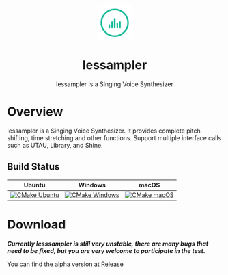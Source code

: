<div align="center"><img width="80" src="assets/icon_128.gif" alt="lessampler logo"></div>
<h1 align="center">lessampler</h1>
<p align="center">lessampler is a Singing Voice Synthesizer</p>

# Overview

lessampler is a Singing Voice Synthesizer. It provides complete pitch shifting, time stretching and other functions. Support multiple interface calls such as UTAU, Library, and Shine.

## Build Status

| Ubuntu                                                       | Windows                                                      | macOS                                                        |
| ------------------------------------------------------------ | ------------------------------------------------------------ | ------------------------------------------------------------ |
| [![CMake Ubuntu](https://github.com/YuzukiTsuru/lessampler/actions/workflows/cmake-ubuntu.yml/badge.svg)](https://github.com/YuzukiTsuru/lessampler/actions/workflows/cmake-ubuntu.yml) | [![CMake Windows](https://github.com/YuzukiTsuru/lessampler/actions/workflows/cmake-windows.yml/badge.svg)](https://github.com/YuzukiTsuru/lessampler/actions/workflows/cmake-windows.yml) | [![CMake macOS](https://github.com/YuzukiTsuru/lessampler/actions/workflows/cmake-macos.yml/badge.svg)](https://github.com/YuzukiTsuru/lessampler/actions/workflows/cmake-macos.yml) |

# Download

***Currently lesssampler is still very unstable, there are many bugs that need to be fixed, but you are very welcome to participate in the test.***

You can find the alpha version at [Release](https://github.com/YuzukiTsuru/lessampler/releases)
